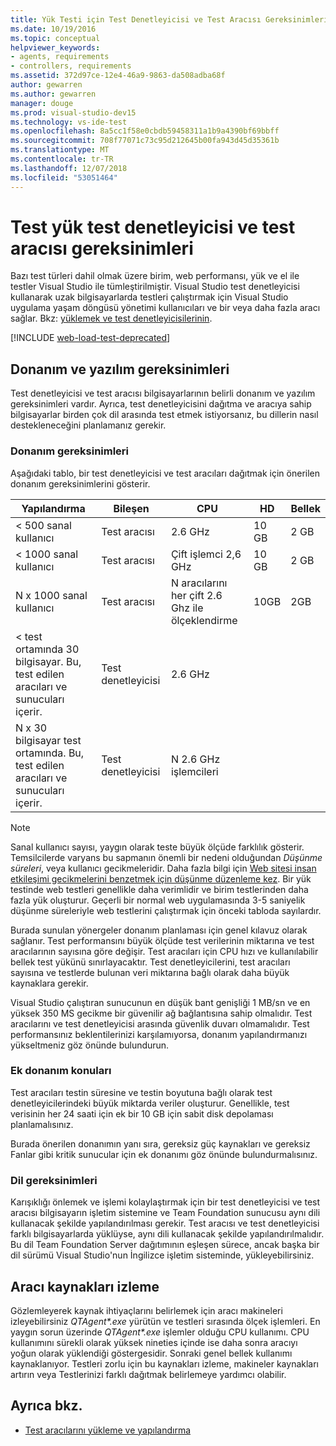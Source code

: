```yaml
---
title: Yük Testi için Test Denetleyicisi ve Test Aracısı Gereksinimleri
ms.date: 10/19/2016
ms.topic: conceptual
helpviewer_keywords:
- agents, requirements
- controllers, requirements
ms.assetid: 372d97ce-12e4-46a9-9863-da508adba68f
author: gewarren
ms.author: gewarren
manager: douge
ms.prod: visual-studio-dev15
ms.technology: vs-ide-test
ms.openlocfilehash: 8a5cc1f58e0cbdb59458311a1b9a4390bf69bbff
ms.sourcegitcommit: 708f77071c73c95d212645b00fa943d45d35361b
ms.translationtype: MT
ms.contentlocale: tr-TR
ms.lasthandoff: 12/07/2018
ms.locfileid: "53051464"
---
```

# <a name="test-controller-and-test-agent-requirements-for-load-testing"></a>Test yük test denetleyicisi ve test aracısı gereksinimleri

Bazı test türleri dahil olmak üzere birim, web performansı, yük ve el ile testler Visual Studio ile tümleştirilmiştir. Visual Studio test denetleyicisi kullanarak uzak bilgisayarlarda testleri çalıştırmak için Visual Studio uygulama yaşam döngüsü yönetimi kullanıcıları ve bir veya daha fazla aracı sağlar. Bkz: [yüklemek ve test denetleyicisilerinin](../test/lab-management/install-configure-test-agents.md).

[!INCLUDE [web-load-test-deprecated](includes/web-load-test-deprecated.md)]

## <a name="hardware-and-software-requirements"></a>Donanım ve yazılım gereksinimleri

Test denetleyicisi ve test aracısı bilgisayarlarının belirli donanım ve yazılım gereksinimleri vardır. Ayrıca, test denetleyicisini dağıtma ve aracıya sahip bilgisayarlar birden çok dil arasında test etmek istiyorsanız, bu dillerin nasıl destekleneceğini planlamanız gerekir.

### <a name="hardware-requirements"></a>Donanım gereksinimleri

Aşağıdaki tablo, bir test denetleyicisi ve test aracıları dağıtmak için önerilen donanım gereksinimlerini gösterir.

|**Yapılandırma**|**Bileşen**|**CPU**|**HD**|**Bellek**|
|-|-------------------|-|------------|-|
|< 500 sanal kullanıcı|Test aracısı|2.6 GHz|10 GB|2 GB|
|< 1000 sanal kullanıcı|Test aracısı|Çift işlemci 2,6 GHz|10 GB|2 GB|
|N x 1000 sanal kullanıcı|Test aracısı|N aracılarını her çift 2.6 Ghz ile ölçeklendirme|10GB|2GB|
|\< test ortamında 30 bilgisayar. Bu, test edilen aracıları ve sunucuları içerir.|Test denetleyicisi|2.6 GHz|||
|N x 30 bilgisayar test ortamında. Bu, test edilen aracıları ve sunucuları içerir.|Test denetleyicisi|N 2.6 GHz işlemcileri|||

> [!NOTE]
> Sanal kullanıcı sayısı, yaygın olarak teste büyük ölçüde farklılık gösterir. Temsilcilerde varyans bu sapmanın önemli bir nedeni olduğundan *Düşünme süreleri*, veya kullanıcı gecikmeleridir. Daha fazla bilgi için [Web sitesi insan etkileşimi gecikmelerini benzetmek için düşünme düzenleme kez](../test/edit-think-times-in-load-test-scenarios.md). Bir yük testinde web testleri genellikle daha verimlidir ve birim testlerinden daha fazla yük oluşturur. Geçerli bir normal web uygulamasında 3-5 saniyelik düşünme süreleriyle web testlerini çalıştırmak için önceki tabloda sayılardır.

Burada sunulan yönergeler donanım planlaması için genel kılavuz olarak sağlanır. Test performansını büyük ölçüde test verilerinin miktarına ve test aracılarının sayısına göre değişir. Test aracıları için CPU hızı ve kullanılabilir bellek test yükünü sınırlayacaktır. Test denetleyicilerini, test aracıları sayısına ve testlerde bulunan veri miktarına bağlı olarak daha büyük kaynaklara gerekir.

Visual Studio çalıştıran sunucunun en düşük bant genişliği 1 MB/sn ve en yüksek 350 MS gecikme bir güvenilir ağ bağlantısına sahip olmalıdır. Test aracılarını ve test denetleyicisi arasında güvenlik duvarı olmamalıdır. Test performansınız beklentilerinizi karşılamıyorsa, donanım yapılandırmanızı yükseltmeniz göz önünde bulundurun.

### <a name="additional-hardware-considerations"></a>Ek donanım konuları

Test aracıları testin süresine ve testin boyutuna bağlı olarak test denetleyicilerindeki büyük miktarda veriler oluşturur. Genellikle, test verisinin her 24 saati için ek bir 10 GB için sabit disk depolaması planlamalısınız.

Burada önerilen donanımın yanı sıra, gereksiz güç kaynakları ve gereksiz Fanlar gibi kritik sunucular için ek donanımı göz önünde bulundurmalısınız.

### <a name="language-requirements"></a>Dil gereksinimleri

Karışıklığı önlemek ve işlemi kolaylaştırmak için bir test denetleyicisi ve test aracısı bilgisayarın işletim sistemine ve Team Foundation sunucusu aynı dili kullanacak şekilde yapılandırılması gerekir. Test aracısı ve test denetleyicisi farklı bilgisayarlarda yüklüyse, aynı dili kullanacak şekilde yapılandırılmalıdır. Bu dil Team Foundation Server dağıtımının eşleşen sürece, ancak başka bir dil sürümü Visual Studio'nun İngilizce işletim sisteminde, yükleyebilirsiniz.

## <a name="monitor-agent-resources"></a>Aracı kaynakları izleme

Gözlemleyerek kaynak ihtiyaçlarını belirlemek için aracı makineleri izleyebilirsiniz *QTAgent\*.exe* yürütün ve testleri sırasında ölçek işlemleri. En yaygın sorun üzerinde *QTAgent\*.exe* işlemler olduğu CPU kullanımı. CPU kullanımını sürekli olarak yüksek nineties içinde ise daha sonra aracıyı yoğun olarak yüklendiği göstergesidir. Sonraki genel bellek kullanımı kaynaklanıyor. Testleri zorlu için bu kaynakları izleme, makineler kaynakları artırın veya Testlerinizi farklı dağıtmak belirlemeye yardımcı olabilir.

## <a name="see-also"></a>Ayrıca bkz.

- [Test aracılarını yükleme ve yapılandırma](../test/lab-management/install-configure-test-agents.md)